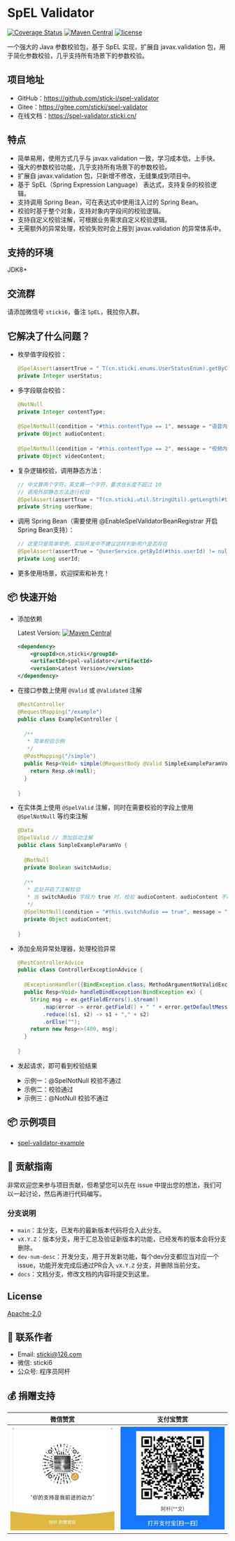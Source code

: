 # SpEL Validator

[![Coverage Status](https://coveralls.io/repos/github/stick-i/spel-validator/badge.svg?branch=main)](https://coveralls.io/github/stick-i/spel-validator?branch=main)
[![Maven Central](https://img.shields.io/maven-central/v/cn.sticki/spel-validator-root.svg)](https://central.sonatype.com/search?q=g:cn.sticki%20a:spel-validator-root)
[![license](https://img.shields.io/github/license/stick-i/spel-validator)](https://github.com/stick-i/spel-validator/blob/main/LICENSE)

一个强大的 Java 参数校验包，基于 SpEL 实现，扩展自 javax.validation 包，用于简化参数校验，几乎支持所有场景下的参数校验。

## 项目地址

- GitHub：https://github.com/stick-i/spel-validator
- Gitee：https://gitee.com/sticki/spel-validator
- 在线文档：https://spel-validator.sticki.cn/

## 特点

- 简单易用，使用方式几乎与 javax.validation 一致，学习成本低，上手快。
- 强大的参数校验功能，几乎支持所有场景下的参数校验。
- 扩展自 javax.validation 包，只新增不修改，无缝集成到项目中。
- 基于 SpEL（Spring Expression Language） 表达式，支持复杂的校验逻辑。
- 支持调用 Spring Bean，可在表达式中使用注入过的 Spring Bean。
- 校验时基于整个对象，支持对象内字段间的校验逻辑。
- 支持自定义校验注解，可根据业务需求自定义校验逻辑。
- 无需额外的异常处理，校验失败时会上报到 javax.validation 的异常体系中。

## 支持的环境

JDK8+

## 交流群

请添加微信号 `sticki6`，备注 `SpEL`，我拉你入群。

## 它解决了什么问题？

- 枚举值字段校验：
  ```java
  @SpelAssert(assertTrue = " T(cn.sticki.enums.UserStatusEnum).getByCode(#this.userStatus) != null ", message = "用户状态不合法")
  private Integer userStatus;
  ```

- 多字段联合校验：
  ```java
  @NotNull
  private Integer contentType;
  
  @SpelNotNull(condition = "#this.contentType == 1", message = "语音内容不能为空")
  private Object audioContent;
  
  @SpelNotNull(condition = "#this.contentType == 2", message = "视频内容不能为空")
  private Object videoContent;
  ```

- 复杂逻辑校验，调用静态方法：
  ```java
  // 中文算两个字符，英文算一个字符，要求总长度不超过 10
  // 调用外部静态方法进行校验
  @SpelAssert(assertTrue = "T(cn.sticki.util.StringUtil).getLength(#this.userName) <= 10", message = "用户名长度不能超过10")
  private String userName;
  ```

- 调用 Spring Bean（需要使用 @EnableSpelValidatorBeanRegistrar 开启Spring Bean支持）：
  ```java
  // 这里只是简单举例，实际开发中不建议这样判断用户是否存在
  @SpelAssert(assertTrue = "@userService.getById(#this.userId) != null", message = "用户不存在")
  private Long userId;
  ```

- 更多使用场景，欢迎探索和补充！

## 📦 快速开始

- 添加依赖

  Latest Version:
  [![Maven Central](https://img.shields.io/maven-central/v/cn.sticki/spel-validator-root.svg)](https://central.sonatype.com/search?q=g:cn.sticki%20a:spel-validator-root)
  ```xml
  <dependency>
      <groupId>cn.sticki</groupId>
      <artifactId>spel-validator</artifactId>
      <version>Latest Version</version>
  </dependency>
  ```

- 在接口参数上使用 `@Valid` 或 `@Validated` 注解

  ```java
  @RestController
  @RequestMapping("/example")
  public class ExampleController {
  
    /**
     * 简单校验示例
     */
    @PostMapping("/simple")
    public Resp<Void> simple(@RequestBody @Valid SimpleExampleParamVo simpleExampleParamVo) {
      return Resp.ok(null);
    }

  }
  ```

- 在实体类上使用 `@SpelValid` 注解，同时在需要校验的字段上使用 `@SpelNotNull` 等约束注解

  ```java
  @Data
  @SpelValid // 添加启动注解
  public class SimpleExampleParamVo {
  
    @NotNull
    private Boolean switchAudio;
  
    /**
     * 此处开启了注解校验
     * 当 switchAudio 字段为 true 时，校验 audioContent，audioContent 不能为null
     */
    @SpelNotNull(condition = "#this.switchAudio == true", message = "语音内容不能为空")
    private Object audioContent;
  
  }
  ```

- 添加全局异常处理器，处理校验异常

  ```java
  @RestControllerAdvice
  public class ControllerExceptionAdvice {

    @ExceptionHandler({BindException.class, MethodArgumentNotValidException.class})
    public Resp<Void> handleBindException(BindException ex) {
      String msg = ex.getFieldErrors().stream()
          .map(error -> error.getField() + " " + error.getDefaultMessage())
          .reduce((s1, s2) -> s1 + "," + s2)
          .orElse("");
      return new Resp<>(400, msg);
    }
  
  }
  ```

- 发起请求，即可看到校验结果
  <details>
  <summary>示例一：@SpelNotNull 校验不通过</summary>

  - 请求体：

    ```json
    {
      "switchAudio": true,
      "audioContent": null
    }
    ```

  - 响应体
    ```json
    {
      "code": 400,
      "message": "audioContent 语音内容不能为空",
      "data": null
    }
    ```

  </details>

  <details>
  <summary>示例二：校验通过</summary>

  - 请求体
    ```json
    {
      "switchAudio": false,
      "audioContent": null
    }
    ```

  - 响应体
    ```json
    {
      "code": 200,
      "message": "成功",
      "data": null
    }
    ```

  </details>

  <details>
  <summary>示例三：@NotNull 校验不通过</summary>

  - 请求体
    ```json
    {
      "switchAudio": null,
      "audioContent": null
    }
    ```

  - 响应体
    ```json
    {
      "code": 400,
      "message": "switchAudio 不能为null",
      "data": null
    }
    ```
    </details>

## 📦 示例项目

- [spel-validator-example](https://github.com/stick-i/spel-validator-example)

## 🤝 贡献指南

非常欢迎您来参与项目贡献，但希望您可以先在 issue 中提出您的想法，我们可以一起讨论，然后再进行代码编写。

### 分支说明

- `main`：主分支，已发布的最新版本代码将合入此分支。
- `vX.Y.Z`：版本分支，用于汇总及验证新版本的功能，已经发布的版本会将分支删除。
- `dev-num-desc`：开发分支，用于开发新功能，每个dev分支都应当对应一个issue，功能开发完成后通过PR合入 `vX.Y.Z` 分支，并删除当前分支。
- `docs`：文档分支，修改文档的内容将提交到这里。

## License

[Apache-2.0](https://github.com/stick-i/spel-validator/blob/main/LICENSE)

## 📧 联系作者

- Email: sticki@126.com
- 微信: sticki6
- 公众号: 程序员阿杆

## 💰 捐赠支持

| 微信赞赏                                                 | 支付宝赞赏                                            |
|------------------------------------------------------|--------------------------------------------------|
| ![微信](./document/image/wechat-appreciation-code.jpg) | ![支付宝](./document/image/alipay-receipt-code.jpg) |
